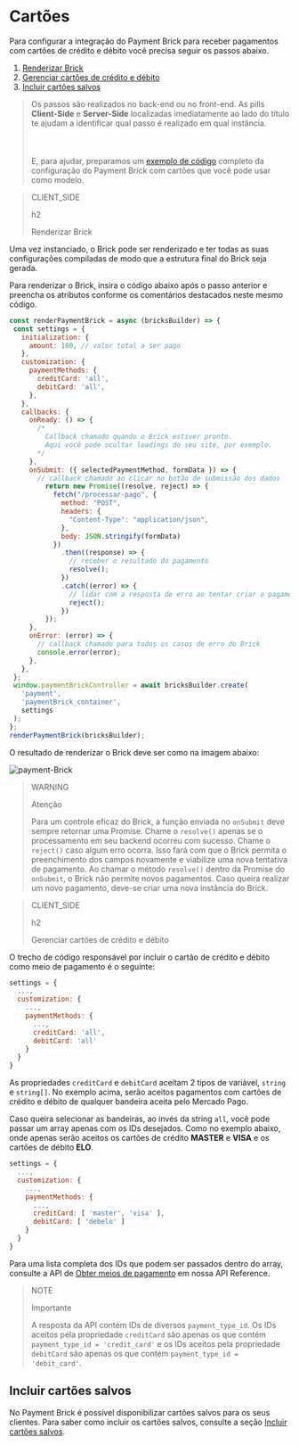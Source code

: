 # Cartões

Para configurar a integração do Payment Brick para receber pagamentos com cartões de crédito e débito você precisa seguir os passos abaixo.

1. [Renderizar Brick](#bookmark_renderizar_brick)
2. [Gerenciar cartões de crédito e débito](#bookmark_gerenciar_cartões_de_crédito_e_débito)
3. [Incluir cartões salvos](#bookmark_incluir_cartões_salvos)

> Os passos são realizados no back-end ou no front-end. As pills **Client-Side** e **Server-Side** localizadas imediatamente ao lado do título te ajudam a identificar qual passo é realizado em qual instância. <br/></br>
> <br/></br>
> E, para ajudar, preparamos um [exemplo de código](/developers/pt/docs/checkout-bricks/payment-brick/code-example/cards) completo da configuração do Payment Brick com cartões que você pode usar como modelo.

> CLIENT_SIDE
>
> h2
>
> Renderizar Brick

Uma vez instanciado, o Brick pode ser renderizado e ter todas as suas configurações compiladas de modo que a estrutura final do Brick seja gerada.

Para renderizar o Brick, insira o código abaixo após o passo anterior e preencha os atributos conforme os comentários destacados neste mesmo código.

```javascript
const renderPaymentBrick = async (bricksBuilder) => {
 const settings = {
   initialization: {
     amount: 100, // valor total a ser pago
   },
   customization: {
     paymentMethods: {
       creditCard: 'all',
       debitCard: 'all',
     },
   },
   callbacks: {
     onReady: () => {
       /*
         Callback chamado quando o Brick estiver pronto.
         Aqui você pode ocultar loadings do seu site, por exemplo.
       */
     },
     onSubmit: ({ selectedPaymentMethod, formData }) => {
       // callback chamado ao clicar no botão de submissão dos dados
         return new Promise((resolve, reject) => {
           fetch("/processar-pago", {
             method: "POST",
             headers: {
               "Content-Type": "application/json",
             },
             body: JSON.stringify(formData)
           })
             .then((response) => {
               // receber o resultado do pagamento
               resolve();
             })
             .catch((error) => {
               // lidar com a resposta de erro ao tentar criar o pagamento
               reject();
             })
         });
     },
     onError: (error) => {
       // callback chamado para todos os casos de erro do Brick
       console.error(error);
     },
   },
 };
 window.paymentBrickController = await bricksBuilder.create(
   'payment',
   'paymentBrick_container',
   settings
 );
};
renderPaymentBrick(bricksBuilder);
```

O resultado de renderizar o Brick deve ser como na imagem abaixo:

![payment-Brick](checkout-bricks/payment-brick-pt.png)

> WARNING
>
> Atenção
>
> Para um controle eficaz do Brick, a função enviada no `onSubmit` deve sempre retornar uma Promise. Chame o `resolve()` apenas se o processamento em seu backend ocorreu com sucesso. Chame o `reject()` caso algum erro ocorra. Isso fará com que o Brick permita o preenchimento dos campos novamente e viabilize uma nova tentativa de pagamento. Ao chamar o método `resolve()` dentro da Promise do `onSubmit`, o Brick não permite novos pagamentos. Caso queira realizar um novo pagamento, deve-se criar uma nova instância do Brick.

> CLIENT_SIDE 
>
> h2
>
> Gerenciar cartões de crédito e débito

O trecho de código responsável por incluir o cartão de crédito e débito como meio de pagamento é o seguinte:

```Javascript
settings = {
  ...,
  customization: {
    ...,
    paymentMethods: {
      ...,
      creditCard: 'all',
      debitCard: 'all'
    }
  }
}
```

As propriedades `creditCard` e `debitCard` aceitam 2 tipos de variável, `string` e `string[]`. No exemplo acima, serão aceitos pagamentos com cartões de crédito e débito de qualquer bandeira aceita pelo Mercado Pago.

Caso queira selecionar as bandeiras, ao invés da string `all`, você pode passar um array apenas com os IDs desejados. Como no exemplo abaixo, onde apenas serão aceitos os cartões de crédito **MASTER** e **VISA** e os cartões de débito **ELO**.

```Javascript
settings = {
  ...,
  customization: {
    ...,
    paymentMethods: {
      ...,
      creditCard: [ 'master', 'visa' ],
      debitCard: [ 'debelo' ]
    }
  }
}
```

Para uma lista completa dos IDs que podem ser passados dentro do array, consulte a API de [Obter meios de pagamento](/developers/pt/reference/payment_methods/_payment_methods/get) em nossa API Reference.

> NOTE
>
> Importante
> 
> A resposta da API contém IDs de diversos `payment_type_id`. Os IDs aceitos pela propriedade `creditCard` são apenas os que contém `payment_type_id = 'credit_card'` e os IDs aceitos pela propriedade `debitCard` são apenas os que contém `payment_type_id = 'debit_card'`.

## Incluir cartões salvos

No Payment Brick é possível disponibilizar cartões salvos para os seus clientes. Para saber como incluir os cartões salvos, consulte a seção [Incluir cartões salvos](/developers/pt/docs/checkout-bricks/payment-brick/additional-customization/customers-cards).